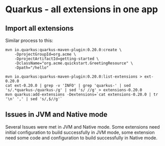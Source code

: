 # Quarkus - all extensions in one app

## Import all extensions
Similar process to this:
```
mvn io.quarkus:quarkus-maven-plugin:0.20.0:create \
    -DprojectGroupId=org.acme \
    -DprojectArtifactId=getting-started \
    -DclassName="org.acme.quickstart.GreetingResource" \
    -Dpath="/hello"

mvn io.quarkus:quarkus-maven-plugin:0.20.0:list-extensions > ext-0.20.0
cat ext-0.20.0 | grep -v 'INFO' | grep 'quarkus-' | sed 's/.*quarkus-/quarkus-/g' | sed 's/ //g' > extensions-0.20.0
mvn quarkus:add-extensions -Dextensions=`cat extensions-0.20.0 | tr '\n' ',' | sed 's/,$//g'`
```

## Issues in JVM and Native mode
Several Issues were met in JVM and Native mode. Some extensions need initial configuration to build successfully in JVM mode,
some extension need some code and configuration to build successfully in Native mode.